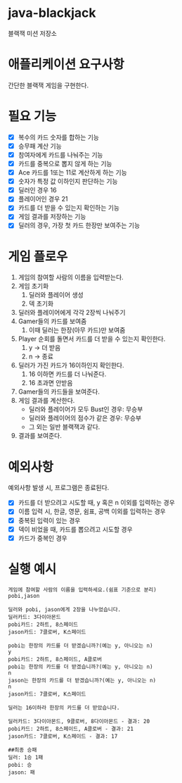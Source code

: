 # java-blackjack

블랙잭 미션 저장소

# 애플리케이션 요구사항

간단한 블랙잭 게임을 구현한다.

# 필요 기능

- [x]  복수의 카드 숫자를 합하는 기능
- [x]  승무패 계산 기능
- [x]  참여자에게 카드를 나눠주는 기능
- [x]  카드를 중복으로 뽑지 않게 하는 기능
- [x]  Ace 카드를 1또는 11로 계산하게 하는 기능
- [x]  숫자가 특정 값 이하인지 판단하는 기능
- [x]  딜러인 경우 16
- [x]  플레이어인 경우 21
- [x]  카드를 더 받을 수 있는지 확인하는 기능
- [x]  게임 결과를 저장하는 기능
- [x]  딜러의 경우, 가장 첫 카드 한장만 보여주는 기능

# 게임 플로우

1. 게임의 참여할 사람의 이름을 입력받는다.
2. 게임 초기화
    1. 딜러와 플레이어 생성
    2. 덱 초기화
3. 딜러와 플레이어에게 각각 2장씩 나눠주기
4. Gamer들의 카드를 보여줌
    1. 이때 딜러는 한장(아무 카드)만 보여줌
5. Player 순회를 돌면서 카드를 더 받을 수 있는지 확인한다.
    1. y → 더 받음
    2. n → 종료
6. 딜러가 가진 카드가 16이하인지 확인한다.
    1. 16 이하면 카드를 더 나눠준다.
    2. 16 초과면 안받음
7. Gamer들의 카드들을 보여준다.
8. 게임 결과를 계산한다.
    - 딜러와 플레이어가 모두 Bust인 경우: 무승부
    - 딜러와 플레이어의 점수가 같은 경우: 무승부
    - 그 외는 일반 블랙잭과 같다.
9. 결과를 보여준다.

# 예외사항

예외사항 발생 시, 프로그램은 종료된다.

- [x] 카드를 더 받으려고 시도할 때, y 혹은 n 이외를 입력하는 경우
- [x] 이름 입력 시, 한글, 영문, 쉼표, 공백 이외를 입력하는 경우
- [x] 중복된 입력이 있는 경우
- [x] 덱이 비었을 때, 카드를 뽑으려고 시도할 경우
- [x] 카드가 중복인 경우

# 실행 예시

```text
게임에 참여할 사람의 이름을 입력하세요.(쉼표 기준으로 분리)
pobi,jason

딜러와 pobi, jason에게 2장을 나누었습니다.
딜러카드: 3다이아몬드
pobi카드: 2하트, 8스페이드
jason카드: 7클로버, K스페이드

pobi는 한장의 카드를 더 받겠습니까?(예는 y, 아니오는 n)
y
pobi카드: 2하트, 8스페이드, A클로버
pobi는 한장의 카드를 더 받겠습니까?(예는 y, 아니오는 n)
n
jason는 한장의 카드를 더 받겠습니까?(예는 y, 아니오는 n)
n
jason카드: 7클로버, K스페이드

딜러는 16이하라 한장의 카드를 더 받았습니다.

딜러카드: 3다이아몬드, 9클로버, 8다이아몬드 - 결과: 20
pobi카드: 2하트, 8스페이드, A클로버 - 결과: 21
jason카드: 7클로버, K스페이드 - 결과: 17

##최종 승패
딜러: 1승 1패
pobi: 승 
jason: 패

```